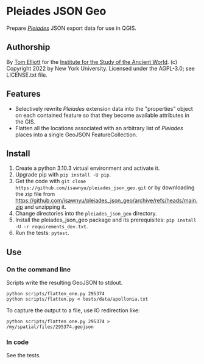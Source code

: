 # Pleiades JSON Geo

Prepare *[Pleiades](https://pleiades.stoa.org)* JSON export data for use in QGIS.

## Authorship

By [Tom Elliott](https://github.com/paregorios) for the [Institute for the Study of the Ancient World](https://isaw.nyu.edu). (c) Copyright 2022 by New York University. Licensed under the AGPL-3.0; see LICENSE.txt file.

## Features

- Selectively rewrite *Pleiades* extension data into the "properties" object on each contained feature so that they become available attributes in the GIS.
- Flatten all the locations associated with an arbitrary list of *Pleiades* places into a single GeoJSON FeatureCollection.

## Install

1. Create a python 3.10.3 virtual environment and activate it.
2. Upgrade pip with `pip install -U pip`.
3. Get the code with `git clone https://github.com/isawnyu/pleiades_json_geo.git` or by downloading the zip file from https://github.com/isawnyu/pleiades_json_geo/archive/refs/heads/main.zip and unzipping it. 
4. Change directories into the `pleiades_json_geo` directory.
5. Install the pleiades_json_geo package and its prerequisites: `pip install -U -r requirements_dev.txt`.
6. Run the tests: `pytest`.

## Use

### On the command line

Scripts write the resulting GeoJSON to stdout. 

```
python scripts/flatten_one.py 295374
python scripts/flatten.py < tests/data/apollonia.txt
```

To capture the output to a file, use IO redirection like:

```
python scripts/flatten_one.py 295374 > /my/spatial/files/295374.geojson
```

### In code

See the tests.

